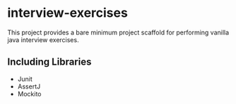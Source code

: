 # interview-exercises

This project provides a bare minimum project scaffold for performing vanilla java interview exercises.

## Including Libraries

- Junit
- AssertJ
- Mockito

